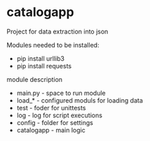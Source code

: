 # catalogapp
Project for data extraction  into json

Modules needed to be installed:
- pip install urllib3
- pip install requests

module description
- main.py - space to run module
- load_* - configured moduls for loading data
- test - foder for unittests
- log - log for script executions
- config - folder for settings
- catalogapp - main logic

